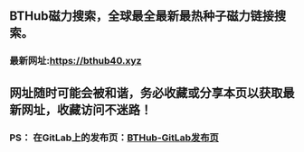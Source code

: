## **BTHub磁力搜索，全球最全最新最热种子磁力链接搜索。**
### 最新网址:<a href="https://bthub40.xyz" target="_blank">https://bthub40.xyz</a>
## 网址随时可能会被和谐，务必收藏或分享本页以获取最新网址，收藏访问不迷路！

### PS： 在GitLab上的发布页：[**BTHub-GitLab发布页**](https://gitlab.com/fwonggh/Bthub/-/blob/master/README.md)
     


